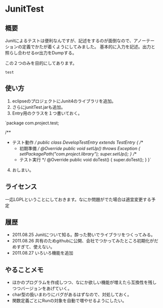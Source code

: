 # JunitTest

## 概要
Junitによるテストは便利なんですが、記述をするのが面倒なので、アノーテーションの定義でかたが着くようにしてみました。
基本的に入力を記述。出力と照らし合わせるor出力をDumpする。

この２つのみを目的にしてあります。

`test`

## 使い方
1. eclipseのプロジェクトにJunit4のライブラリを追加。
2. さらにjunitTest.jarも追加。
3. Entry用のクラスを１つ書いておく。

`package com.project.test;

/**
 * テスト動作
 */
public class DevelopTestEntry extends TestEntry {
	/**
	 * 初期準備
	 */
	@Override
	public void setUp() throws Exception {
		setPackagePath("com.project.library");
		super.setUp();
	}
	/**
	 * テスト実行
	 */
	@Override
	public void doTest() {
		super.doTest();
	}
}`

4. おしまい。


## ライセンス
一応LGPLということにしておきます。なにか問題がでた場合は適宜変更する予定

## 履歴
* 2011.08.25 Junitについて知る。酔った勢いでライブラリをつくってみる。
* 2011.08.26 共有のためgithubに公開、会社でつかってみたところ初期化がだめすぎて、使えない。
* 2011.08.27 いろいろ機能を追加

## やることメモ
* ほかのプログラムを作成しつつ、なにか欲しい機能が増えたら互換性を残しつつバージョンをあげていく。
* char型の扱いまわりにバグがあるはずなので、対処しておく。
* 関数定義ごとにRunの対象を自動で増やせるようにしたい。
